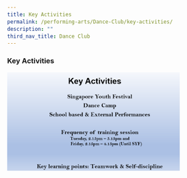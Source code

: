 ```yaml
---
title: Key Activities
permalink: /performing-arts/Dance-Club/key-activities/
description: ""
third_nav_title: Dance Club
---
```

### Key Activities

<img src="/images/dc2.png" style="width:80%">